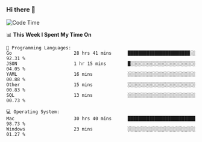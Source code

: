 ### Hi there 👋

<!--
**CrazyCollin/crazycollin** is a ✨ _special_ ✨ repository because its `README.md` (this file) appears on your GitHub profile.

Here are some ideas to get you started:

- 🔭 I’m currently working on ...
- 🌱 I’m currently learning ...
- 👯 I’m looking to collaborate on ...
- 🤔 I’m looking for help with ...
- 💬 Ask me about ...
- 📫 How to reach me: ...
- 😄 Pronouns: ...
- ⚡ Fun fact: ...
-->

<!--START_SECTION:waka-->
![Code Time](http://img.shields.io/badge/Code%20Time-3%2C376%20hrs%2010%20mins-blue)

📊 **This Week I Spent My Time On** 

```text
💬 Programming Languages: 
Go                       28 hrs 41 mins      ███████████████████████░░   92.31 % 
JSON                     1 hr 15 mins        █░░░░░░░░░░░░░░░░░░░░░░░░   04.05 % 
YAML                     16 mins             ░░░░░░░░░░░░░░░░░░░░░░░░░   00.88 % 
Other                    15 mins             ░░░░░░░░░░░░░░░░░░░░░░░░░   00.83 % 
SQL                      13 mins             ░░░░░░░░░░░░░░░░░░░░░░░░░   00.73 % 

💻 Operating System: 
Mac                      30 hrs 40 mins      █████████████████████████   98.73 % 
Windows                  23 mins             ░░░░░░░░░░░░░░░░░░░░░░░░░   01.27 % 
```


<!--END_SECTION:waka-->
